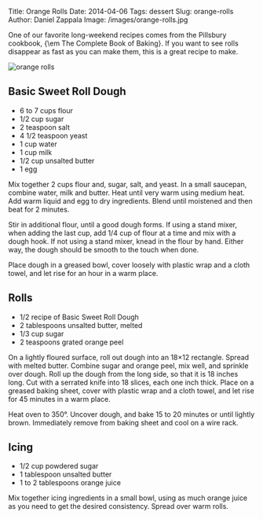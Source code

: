Title: Orange Rolls
Date: 2014-04-06
Tags: dessert
Slug: orange-rolls
Author: Daniel Zappala
Image: /images/orange-rolls.jpg

One of our favorite long-weekend recipes comes from the Pillsbury
cookbook, {\em The Complete Book of Baking}. If you want to see rolls
disappear as fast as you can make them, this is a great recipe to
make.

![orange rolls](/images/orange-rolls.jpg)

## Basic Sweet Roll Dough

* 6 to 7 cups flour
* 1/2 cup sugar
* 2 teaspoon salt
* 4 1/2 teaspoon yeast
* 1 cup water
* 1 cup milk
* 1/2 cup unsalted butter
* 1 egg

Mix together 2 cups flour and, sugar, salt, and yeast. In a small
saucepan, combine water, milk and butter. Heat until very warm using
medium heat. Add warm liquid and egg to dry ingredients. Blend until
moistened and then beat for 2 minutes.

Stir in additional flour, until a good dough forms. If using a stand
mixer, when adding the last cup, add 1/4 cup of flour at a time and
mix with a dough hook. If not using a stand mixer, knead in the flour
by hand. Either way, the dough should be smooth to the touch when
done.

Place dough in a greased bowl, cover loosely with plastic wrap and a
cloth towel, and let rise for an hour in a warm place.

## Rolls

* 1/2 recipe of Basic Sweet Roll Dough
* 2 tablespoons unsalted butter, melted
* 1/3 cup sugar
* 2 teaspoons grated orange peel

On a lightly floured surface, roll out dough into an 18×12
rectangle. Spread with melted butter. Combine sugar and orange peel,
mix well, and sprinkle over dough. Roll up the dough from the long
side, so that it is 18 inches long. Cut with a serrated knife into 18
slices, each one inch thick. Place on a greased baking sheet, cover
with plastic wrap and a cloth towel, and let rise for 45 minutes in a
warm place.

Heat oven to 350°. Uncover dough, and bake 15 to 20 minutes or until
lightly brown. Immediately remove from baking sheet and cool on a wire
rack.

## Icing

* 1/2 cup powdered sugar
* 1 tablespoon unsalted butter
* 1 to 2 tablespoons orange juice

Mix together icing ingredients in a small bowl, using as much orange
juice as you need to get the desired consistency. Spread over warm
rolls.
